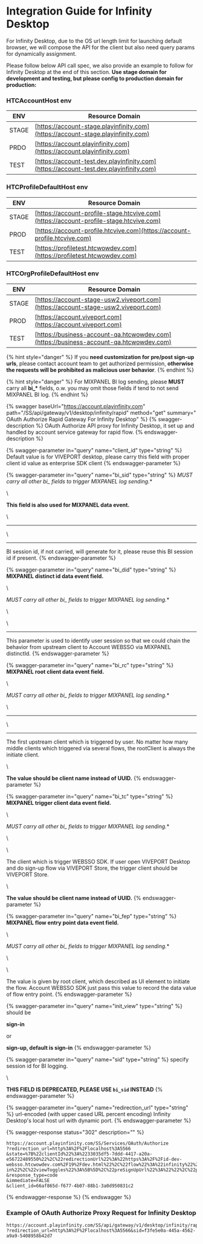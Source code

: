 # Integration Guide for Infinity Desktop

For Infinity Desktop, due to the OS url length limit for launching default browser, we will compose the API for the client but also need query params for dynamically assignment.&#x20;

Please follow below API call spec, we also provide an example to follow for Infinity Desktop at the end of this section. **Use stage domain for development and testing, but please config to production domain for production:**

### HTCAccountHost env

| ENV   | Resource Domain                                                                         |
| ----- | --------------------------------------------------------------------------------------- |
| STAGE | [​https://account-stage.playinfinity.com](https://account-stage.playinfinity.com)       |
| PRDO  | [​https://account.playinfinity.com​](https://account.playinfinity.com)                  |
| TEST  | [​https://account-test.dev.playinfinity.com](https://account-test.dev.playinfinity.com) |

### HTCProfileDefaultHost env

| ENV   | Resource Domain                                                                        |
| ----- | -------------------------------------------------------------------------------------- |
| STAGE | [https://account-profile-stage.htcvive.com](https://account-profile-stage.htcvive.com) |
| PROD  | [https://account-profile.htcvive.com](https://account-profile.htcvive.com)             |
| TEST  | [https://profiletest.htcwowdev.com](https://profiletest.htcwowdev.com)                 |

### HTCOrgProfileDefaultHost env

| ENV   | Resource Domain                                                                        |
| ----- | -------------------------------------------------------------------------------------- |
| STAGE | [https://account-stage-usw2.viveport.com](https://account-stage-usw2.viveport.com)     |
| PROD  | [https://account.viveport.com](https://account.viveport.com)                           |
| TEST  | [https://business-account-qa.htcwowdev.com](https://business-account-qa.htcwowdev.com) |

{% hint style="danger" %}
If you **need customization for pre/post sign-up urls**, please contact account team to get authorized permission, **otherwise the requests will be prohibited as malicious user behavior**.
{% endhint %}

{% hint style="danger" %}
For MIXPANEL BI log sending, please **MUST** carry all **bi\_\*** fields, o.w. you may omit those fields if tend to not send MIXPANEL BI log.
{% endhint %}

{% swagger baseUrl="https://account.playinfinity.com" path="/SS/api/gateway/v1/desktop/infinity/rapid" method="get" summary=" OAuth Authorize Rapid Gateway For Infinity Desktop" %}
{% swagger-description %}
OAuth Authorize API proxy for Infinity Desktop, it set up and handled by account service gateway for rapid flow.
{% endswagger-description %}

{% swagger-parameter in="query" name="client_id" type="string" %}
Default value is for VIVEPORT desktop, please carry this field with proper client id value as enterprise SDK client
{% endswagger-parameter %}

{% swagger-parameter in="query" name="bi_sid" type="string" %}
**MUST carry all other bi_* fields to trigger MIXPANEL log sending.**

\


**This field is also used for MIXPANEL data event.**

\


****

\


****

BI session id, if not carried, will generate for it, please reuse this BI session id if present. 
{% endswagger-parameter %}

{% swagger-parameter in="query" name="bi_did" type="string" %}
**MIXPANEL distinct id data event field.**

\


**MUST carry all other bi_* fields to trigger MIXPANEL log sending.**

\




\




****

This parameter is used to identify user session so that we could chain the behavior from upstream client to Account WEBSSO via MIXPANEL distinctId.
{% endswagger-parameter %}

{% swagger-parameter in="query" name="bi_rc" type="string" %}
**MIXPANEL root client data event field.**

\


**MUST carry all other bi_* fields to trigger MIXPANEL log sending.**

\


****

\


****

The first upstream client which is triggered by user. No matter how many middle clients which triggered via several flows, the rootClient is always the initiate client.

\




**The value should be client name instead of UUID.**
{% endswagger-parameter %}

{% swagger-parameter in="query" name="bi_tc" type="string" %}
**MIXPANEL trigger client data event field.**

 

\




**MUST carry all other bi_* fields to trigger MIXPANEL log sending.**

\




\


The client which is trigger WEBSSO SDK. If user open VIVEPORT Desktop and do sign-up flow via VIVEPORT Store, the trigger client should be VIVEPORT Store. 

\




**The value should be client name instead of UUID.**
{% endswagger-parameter %}

{% swagger-parameter in="query" name="bi_fep" type="string" %}
**MIXPANEL flow entry point data event field.**

 

\




**MUST carry all other bi_* fields to trigger MIXPANEL log sending.**

\




\


The value is given by root client, which described as UI element to initiate the flow. Account WEBSSO SDK just pass this value to record the data value of flow entry point.
{% endswagger-parameter %}

{% swagger-parameter in="query" name="init_view" type="string" %}
should be 

**sign-in**

 or 

**sign-up, default is sign-in**
{% endswagger-parameter %}

{% swagger-parameter in="query" name="sid" type="string" %}
specify session id for BI logging. 

\




**THIS FIELD IS DEPRECATED, PLEASE USE `bi_sid` INSTEAD**
{% endswagger-parameter %}

{% swagger-parameter in="query" name="redirection_url" type="string" %}
url-encoded (with upper cased URL percent encoding) Infinity Desktop's local host url with dynamic port.
{% endswagger-parameter %}

{% swagger-response status="302" description="" %}
```
https://account.playinfinity.com/SS/Services/OAuth/Authorize
?redirection_url=http%3A%2F%2Flocalhost%3A5566
&state=%7B%22clientId%22%3A%2233035df5-7ddd-4417-a20a-e56722489550%22%2C%22redirectionUrl%22%3A%22https%3A%2F%2Fid-dev-websso.htcwowdev.com%2F19%2Fdev.html%22%2C%22flow%22%3A%22infinity%22%2C%22initView%22%3A%22sign-in%22%2C%22viewToggles%22%3A%5B%5D%2C%22preSignUpUrl%22%3A%22%22%2C%22postSignUpUrl%22%3A%22%22%7D
&response_type=code
&immediate=FALSE
&client_id=66af865d-f677-4b07-88b1-3a0d950831c2
```
{% endswagger-response %}
{% endswagger %}

### Example of OAuth Authorize Proxy Request for Infinity Desktop

```
https://account.playinfinity.com/SS/api/gateway/v1/desktop/infinity/rapid
?redirection_url=http%3A%2F%2Flocalhost%3A5566&sid=f3fe5e0a-445a-4562-a9a9-5408958b42d7
```
